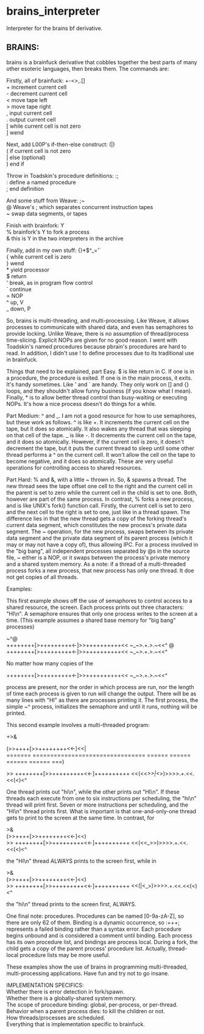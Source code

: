 # brains_interpreter
Interpreter for the brains bf derivative.

## BRAINS:

brains is a brainfuck derivative that cobbles together the best parts of many other esoteric languages, then breaks them. The commands are:  

Firstly, all of brainfuck: +-<>,.[]  
\+ increment current cell  
\- decrement current cell  
< move tape left  
\> move tape right  
, input current cell  
. output current cell  
[ while current cell is not zero  
] wend  

Next, add L00P's if-then-else construct: (|)  
( if current cell is not zero  
| else (optional)  
) end if  

Throw in Toadskin's procedure definitions: :;  
: define a named procedure  
; end definition  

And some stuff from Weave: ;~  
@ Weave's ; which separates concurrent instruction tapes  
~ swap data segments, or tapes  

Finish with brainfork: Y  
% brainfork's Y to fork a process  
& this is Y in the two interpreters in the archive  

Finally, add in my own stuff: {}*$^_='\`  
\{ while current cell is zero  
\} wend  
\* yield processor  
$ return  
' break, as in program flow control  
` continue  
= NOP  
^ up, V  
_ down, P  

So, brains is multi-threading, and multi-processing. Like Weave, it allows 
processes to communicate with shared data, and even has semaphores to provide 
locking. Unlike Weave, there is no assumption of thread/process time-slicing. 
Explicit NOPs are given for no good reason. I went with Toadskin's named 
procedures because pbrain's procedures are hard to read. In addition, I 
didn't use ! to define processes due to its traditional use in brainfuck.  


Things that need to be explained, part Easy. $ is like return in C. If one is 
in a procedure, the procedure is exited. If one is in the main process, it 
exits. It's handy sometimes. Like ' and ` are handy. They only work on [] and 
{} loops, and they shouldn't allow funny business (if you know what I mean). 
Finally, * is to allow better thread control than busy-waiting or executing 
NOPs. It's how a nice process doesn't do things for a while.  

Part Medium: ^ and _. I am not a good resource for how to use semaphores, but 
these work as follows. ^ is like +. It increments the current cell on the 
tape, but it does so atomically. It also wakes any thread that was sleeping 
on that cell of the tape. _ is like -. It decrements the current cell on the 
tape, and it does so atomically. However, if the current cell is zero, it 
doesn't decrement the tape, but it puts the current thread to sleep until 
some other thread performs a ^ on the current cell. It won't allow the 
cell on the tape to become negative, and it does so atomically. These are 
very useful operations for controlling access to shared resources.  

Part Hard: % and &, with a little ~ thrown in. So, & spawns a thread. 
The new thread sees the tape offset one cell to the right and the current 
cell in the parent is set to zero while the current cell in the child is set 
to one. Both, however are part of the same process. In contrast, % forks a 
new process, and is like UNIX's fork() function call. Firstly, the current 
cell is set to zero and the next cell to the right is set to one, just like 
in a thread spawn. The difference lies in that the new thread gets a copy of 
the forking thread's current data segment, which constitutes the new 
process's private data segment. The ~ operation, for the new process, swaps 
between its private data segment and the private data segment of its parent 
process (which it may or may not have a copy of), thus allowing IPC. For a 
process involved in the "big bang", all independent processes separated by 
@s in the source file, ~ either is a NOP, or it swaps between the process's 
private memory and a shared system memory. As a note: if a thread of a 
multi-threaded process forks a new process, that new process has only one 
thread. It doe not get copies of all threads.  

Examples:  

This first example shows off the use of semaphores to control access to a 
shared resource, the screen. Each process prints out three characters: 
"HI\n". A semaphore ensures that only one process writes to the screen at 
a time. (This example assumes a shared base memory for "big bang" processes)

\~^@  
++++++++[>+++++++++<-]>>++++++++++<<  \~\_\~>.+.>.~<<^  @  
++++++++[>+++++++++<-]>>++++++++++<<  \~\_\~>.+.>.~<<^  

No matter how many copies of the

++++++++[>+++++++++<-]>>++++++++++<<  \~\_\~>.+.>.~<<^  

process are present, nor the order in which process are run, nor the length 
of time each process is given to run will change the output. There will be as 
many lines with "HI" as there are processes printing it. The first process, 
the simple ~^ process, initializes the semaphore and until it runs, nothing 
will be printed.  

This second example involves a multi-threaded program:

\+>&  

(>>++++[>>++++++++<<-]<<|  
======= ================================ ====== ====== ====== ====== ===)  

\>>  ++++++++[>>+++++++++<<-]++++++++++   <<(<<_>>|<_>)>>>>.+.<<.<<(<)<^  

One thread prints out "hi\n", while the other prints out "HI\n". If these 
threads each execute from one to six instructions per scheduling, the "hi\n" 
thread will print first. Seven or more instructions per scheduling, and the 
"HI\n" thread prints first. What is important is that one-and-only-one thread 
gets to print to the screen at the same time. In contrast, for

\>&  
(>>++++[>>++++++++<<-]<<)  
\>>  ++++++++[>>+++++++++<<-]++++++++++   <<(<<_>>)>>>>.+.<<.<<(<)<^  

the "HI\n" thread ALWAYS prints to the screen first, while in

\>&  
(>>++++[>>++++++++<<-]<<)  
\>>  ++++++++[>>+++++++++<<-]++++++++++   <<(|<_>)>>>>.+.<<.<<(<)<^  

the "hi\n" thread prints to the screen first, ALWAYS.  

One final note: procedures. Procedures can be named [0-9a-zA-Z], so there 
are only 62 of them. Binding is a dynamic occurrence, so :+++; represents a 
failed binding rather than a syntax error. Each procedure begins unbound and 
is considered a comment until binding. Each process has its own procedure 
list, and bindings are process local. During a fork, the child gets a copy of 
the parent process' procedure list. Actually, thread-local procedure lists 
may be more useful.  

These examples show the use of brains in programming multi-threaded, 
multi-processing applications. Have fun and try not to go insane.  

IMPLEMENTATION SPECIFICS:  
Whether there is error detection in fork/spawn.  
Whether there is a globally-shared system memory.  
The scope of procedure binding: global, per-process, or per-thread.  
Behavior when a parent process dies: to kill the children or not.  
How threads/processes are scheduled.  
Everything that is implementation specific to brainfuck.  
